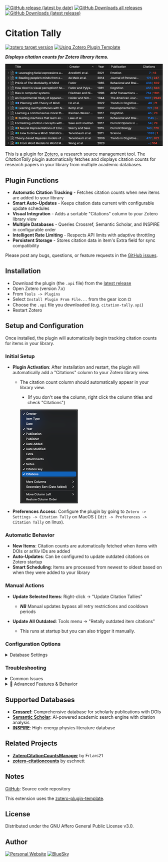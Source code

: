 [![GitHub release (latest by date)](https://img.shields.io/github/v/release/daeh/zotero-citation-tally?style=for-the-badge)](https://github.com/daeh/zotero-citation-tally/releases/latest) [![GitHub Downloads all releases](https://img.shields.io/github/downloads/daeh/zotero-citation-tally/total?style=for-the-badge&color=forestgreen)](https://github.com/daeh/zotero-citation-tally/releases/latest) [![GitHub Downloads (latest release)](https://img.shields.io/github/downloads/daeh/zotero-citation-tally/latest/total?style=for-the-badge)](https://github.com/daeh/zotero-citation-tally/releases/latest)

# Citation Tally

[![zotero target version](https://img.shields.io/badge/Zotero-7-green?style=flat-square&logo=zotero&logoColor=CC2936)](https://www.zotero.org) [![Using Zotero Plugin Template](https://img.shields.io/badge/Using-Zotero%20Plugin%20Template-blue?style=flat-square&logo=github)](https://github.com/windingwind/zotero-plugin-template)

**_Displays citation counts for Zotero library items._**

![Screenshot](docs/assets/readme/screenshot.png)

This is a plugin for [Zotero](https://www.zotero.org), a research source management tool. The _CitationTally_ plugin automatically fetches and displays citation counts for research papers in your library from multiple academic databases.

## Plugin Functions

- **Automatic Citation Tracking** - Fetches citation counts when new items are added to your library
- **Smart Auto-Updates** - Keeps citation data current with configurable update schedules
- **Visual Integration** - Adds a sortable "Citations" column to your Zotero library view
- **Multiple Databases** - Queries Crossref, Semantic Scholar, and INSPIRE in configurable order
- **Intelligent Rate Limiting** - Respects API limits with adaptive throttling
- **Persistent Storage** - Stores citation data in item's Extra field for sync compatibility

Please post any bugs, questions, or feature requests in the [GitHub issues](https://github.com/daeh/zotero-citation-tally/issues?q=is%3Aissue+is%3Aopen+sort%3Aupdated-desc).

## Installation

- Download the plugin (the `.xpi` file) from the [latest release](https://github.com/daeh/zotero-citation-tally/releases/latest)
- Open Zotero (version 7.x)
- From `Tools -> Plugins`
- Select `Install Plugin From File...` from the gear icon ⛭
- Choose the `.xpi` file you downloaded (e.g. `citation-tally.xpi`)
- Restart Zotero

## Setup and Configuration

Once installed, the plugin will automatically begin tracking citation counts for items in your library.

### Initial Setup

- **Plugin Activation**: After installation and restart, the plugin will automatically add a "Citations" column to your Zotero library view.

  - The citation count column should automatically appear in your library view.

    - (If you don't see the column, right click the column titles and check "Citations")

    ![show Citations column](docs/assets/readme/show-column.png)

- **Preferences Access**: Configure the plugin by going to `Zotero -> Settings -> Citation Tally` on MacOS ( `Edit -> Preferences -> Citation Tally` on linux).

### Automatic Behavior

- **New Items**: Citation counts are automatically fetched when items with DOIs or arXiv IDs are added
- **Auto-Updates**: Can be configured to update outdated citations on Zotero startup
- **Smart Scheduling**: Items are processed from newest to oldest based on when they were added to your library

### Manual Actions

- **Update Selected Items**: Right-click → "Update Citation Tallies"

  - **_NB_** Manual updates bypass all retry restrictions and cooldown periods

- **Update All Outdated**: Tools menu → "Retally outdated item citations"
  - This runs at startup but you can also trigger it manually.

### Configuration Options

<details>

<summary>Database Settings</summary>

- **Database Priority Order**: Configure which databases to query and in what order. The plugin will try each database until it finds citation data.

  - Default order: `crossref, semanticscholar, inspire`
  - You can reorder these based on your field and preferences
  - For physics papers, you might prefer: `inspire, crossref, semanticscholar`
  - For general academic papers: `crossref, semanticscholar`

- **Automatic Updates**: Enable automatic citation updates on startup for outdated items
- **Adaptive Rate Limiting**: Smart rate limiting that starts with base delays and automatically increases up to 10x when rate limits are detected, then gradually decreases on success
- **Database-Specific Rate Limits**: Configure individual base rate limits for each database (Crossref, INSPIRE, Semantic Scholar)

</details>

### Troubleshooting

<details>

<summary>Common Issues</summary>

- **No citation data found**: The plugin requires items to have DOIs, arXiv IDs, or other identifiers that databases can match. Journal articles, conference papers, and books with DOIs work best. Items like web pages, thesis, or older publications without digital identifiers may not have citation data available in academic databases.
- **Rate limiting**: The plugin aims to be respectful of the databases that make citation information available by adaptively throttling request frequency and avoiding unnecessary requests. It starts with base delays (1-3 seconds) and automatically increases delays up to 10x when rate limits are detected, then gradually decreases on successful requests. Large batch updates may take time but will complete automatically. The plugin keeps track of items that do not appear in databases and avoids requesting them frequently, but will periodically check to see these items have been added.
- **Network issues**: Ensure Zotero has internet access and your firewall isn't blocking requests to academic databases.

</details>

<details>
<summary>🔧 Advanced Features & Behavior</summary>

### Intelligent Retry System

The plugin tracks items that fail to return citation data and intelligently schedules retries:

- **Not Found Items**:
  - 1st attempt: Wait 7 days
  - 2nd attempt: Wait 30 days
  - 3rd attempt: Wait 90 days
  - 4+ attempts: Wait 180 days
- **Manual Override**: Right-click updates bypass all retry restrictions

### Adaptive Rate Limiting

The plugin respects API limits with intelligent throttling:

**Base Delays:**

- Crossref: 1 second
- INSPIRE: 1 second
- Semantic Scholar: 3 seconds

**Adaptive Behavior:**

- Increases delay by 1.5× on rate limit errors (up to 10× maximum)
- Decreases by 0.9× on successful requests
- Maintains separate multipliers for each database

### Performance Optimizations

- **Session Caching**: Items without identifiers are cached for the session
- **Progress Indicators**: Real-time updates during bulk operations
- **Network Detection**: Pauses and retries when network is unavailable
- **Automatic Cleanup**: Monthly removal of data for deleted library items

### Supported Identifiers

The plugin can fetch citations for items with:

- DOIs (Digital Object Identifiers)
- arXiv IDs
- INSPIRE record IDs
- Semantic Scholar paper IDs

</details>

## Supported Databases

- **[Crossref](https://www.crossref.org/)**: Comprehensive database for scholarly publications with DOIs
- **[Semantic Scholar](https://www.semanticscholar.org/)**: AI-powered academic search engine with citation analysis
- **[INSPIRE](https://inspirehep.net/)**: High-energy physics literature database

## Related Projects

- **[ZoteroCitationCountsManager](https://github.com/FrLars21/ZoteroCitationCountsManager)** by FrLars21
- **[zotero-citationcounts](https://github.com/eschnett/zotero-citationcounts)** by eschnett

## Notes

[GitHub](https://github.com/daeh/zotero-citation-tally): Source code repository

This extension uses the [zotero-plugin-template](https://github.com/windingwind/zotero-plugin-template).

## License

Distributed under the GNU Affero General Public License v3.0.

## Author

[![Personal Website](https://img.shields.io/badge/personal%20website-daeh.info-orange?style=for-the-badge)](https://daeh.info) [![BlueSky](https://img.shields.io/badge/bsky-@dae.bsky.social-skyblue?style=for-the-badge&logo=bluesky)](https://bsky.app/profile/dae.bsky.social)
